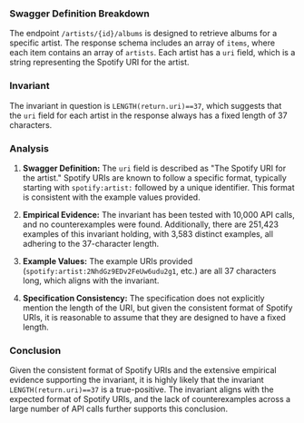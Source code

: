 ### Swagger Definition Breakdown
The endpoint `/artists/{id}/albums` is designed to retrieve albums for a specific artist. The response schema includes an array of `items`, where each item contains an array of `artists`. Each artist has a `uri` field, which is a string representing the Spotify URI for the artist.

### Invariant
The invariant in question is `LENGTH(return.uri)==37`, which suggests that the `uri` field for each artist in the response always has a fixed length of 37 characters.

### Analysis
1. **Swagger Definition:** The `uri` field is described as "The Spotify URI for the artist." Spotify URIs are known to follow a specific format, typically starting with `spotify:artist:` followed by a unique identifier. This format is consistent with the example values provided.

2. **Empirical Evidence:** The invariant has been tested with 10,000 API calls, and no counterexamples were found. Additionally, there are 251,423 examples of this invariant holding, with 3,583 distinct examples, all adhering to the 37-character length.

3. **Example Values:** The example URIs provided (`spotify:artist:2NhdGz9EDv2FeUw6udu2g1`, etc.) are all 37 characters long, which aligns with the invariant.

4. **Specification Consistency:** The specification does not explicitly mention the length of the URI, but given the consistent format of Spotify URIs, it is reasonable to assume that they are designed to have a fixed length.

### Conclusion
Given the consistent format of Spotify URIs and the extensive empirical evidence supporting the invariant, it is highly likely that the invariant `LENGTH(return.uri)==37` is a true-positive. The invariant aligns with the expected format of Spotify URIs, and the lack of counterexamples across a large number of API calls further supports this conclusion.
